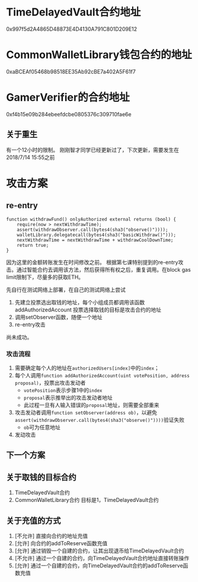 # TimeDelayedVault合约地址
0x997f5d2A4865D48873E4D4130A791C801D209E12
# CommonWalletLibrary钱包合约的地址
0xaBCEAf05468b98518EE35Ab92cBE7a402A5F61f7
# GamerVerifier的合约地址
0xf4b15e09b284ebeefdcbe0805376c309710fae6e


## 关于重生
有一个12小时的限制。
刚刚智才同学已经更新过了，下次更新，需要发生在2018/7/14 15:55之前



# 攻击方案
## re-entry
    function withdrawFund() onlyAuthorized external returns (bool) {
        require(now > nextWithdrawTime);
        assert(withdrawObserver.call(bytes4(sha3("observe()"))));
        walletLibrary.delegatecall(bytes4(sha3("basicWithdraw()")));
        nextWithdrawTime = nextWithdrawTime + withdrawCoolDownTime;
        return true;
    }
因为这里的金额转账发生在时间修改之前。
根据第七课特别提到的re-entry攻击。通过智能合约去调用该方法，然后获得所有权之后，重复调用。在block gas limit限制下，尽量多的获取ETH。


先自行在测试网络上部署，在自己的测试网络上尝试
1. 先建立投票选出取钱的地址，每个小组成员都调用该函数
addAuthorizedAccount
投票选择取钱的目标是攻击合约的地址
2. 调用setObserver函数，随便一个地址
3. re-entry攻击

尚未成功。

### 攻击流程
1. 需要确定每个人的地址在`authorizedUsers[index]`中的`index`；
2. 每个人调用`function addAuthorizedAccount(uint votePosition, address proposal)`，投票出攻击发动者
    - `votePosition`表示步骤1中的`index`
    - `proposal`表示推举出的攻击发动者地址
    - 此过程一旦有人输入错误的`proposal`地址，则需要全部重来
3. 攻击发动者调用`function setObserver(address ob)`，以避免`assert(withdrawObserver.call(bytes4(sha3("observe()"))))`验证失败
    - `ob`可为任意地址
4. 发动攻击



## 下一个方案

## 关于取钱的目标合约
1. TimeDelayedVault合约
2. CommonWalletLibrary合约
目标是1，TimeDelayedVault合约
 
## 关于充值的方式
1. [不允许]  直接向合约的地址充值
2. [允许] 向合约的addToReserve函数充值
3. [允许] 通过销毁一个自建的合约，让其出现退币给TimeDelayedVault合约
4. [不允许] 通过一个自建的合约，向TimeDelayedVault合约地址直接转账操作
5. [允许] 通过一个自建的合约，向TimeDelayedVault合约的addToReserve函数充值


## 

